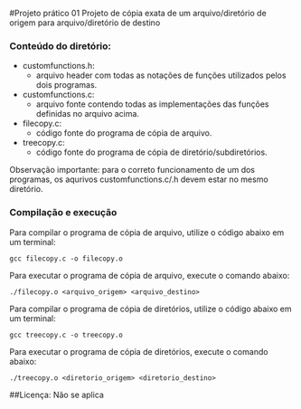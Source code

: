#Projeto prático 01
Projeto de cópia exata de um arquivo/diretório de origem para arquivo/diretório de destino

### Conteúdo do diretório:
- customfunctions.h: 
  - arquivo header com todas as notações de funções utilizados pelos dois programas.
- customfunctions.c: 
  - arquivo fonte contendo todas as implementações das funções definidas no arquivo acima.
- filecopy.c: 
  - código fonte do programa de cópia de arquivo.
- treecopy.c: 
  - código fonte do programa de cópia de diretório/subdiretórios.

Observação importante: para o correto funcionamento de um dos programas, os aqurivos customfunctions.c/.h devem estar no mesmo diretório.

### Compilação e execução
Para compilar o programa de cópia de arquivo, utilize o código abaixo em um terminal:
```
gcc filecopy.c -o filecopy.o
```

Para executar o programa de cópia de arquivo, execute o comando abaixo:
```
./filecopy.o <arquivo_origem> <arquivo_destino>
```

Para compilar o programa de cópia de diretórios, utilize o código abaixo em um terminal:
```
gcc treecopy.c -o treecopy.o
```

Para executar o programa de cópia de diretórios, execute o comando abaixo:
```
./treecopy.o <diretorio_origem> <diretorio_destino>
```

##Licença:
Não se aplica